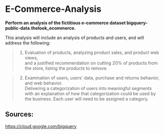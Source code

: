 # E-Commerce-Analysis

**Perform an analysis of the fictitious e-commerce dataset bigquery-public-data.thelook_ecommerce.** <br>

This analysis will include an analysis of products and users, and will address the following:

> 1. Evaluation of products, analyzing product sales, and product web views, <br>
> and a justified recommendation on cutting 20% of products from the store, listing the products to remove.

> 2. Examination of users, users' data, purchase and returns behavior, and web behavior. <br>
> Delivering a categorization of users into meaningful segments with an explanation of how that categorization could be used by the business. Each user will need to be assigned a category.

## Sources:
https://cloud.google.com/bigquery
